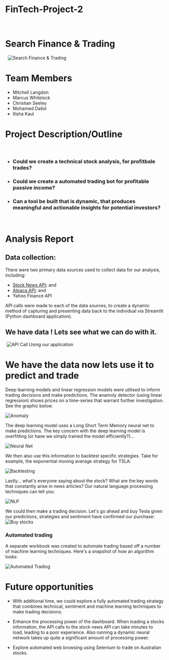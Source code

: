 # FinTech-Project-2
​
# Search Finance & Trading
​
​
![Search Finance & Trading](https://media.istockphoto.com/vectors/abstract-financial-chart-with-bulls-and-bear-in-stock-market-on-white-vector-id1160947231?k=20&m=1160947231&s=612x612&w=0&h=4EJe2IE2N8YBz8-Q3lU4YfqoC44CSeJH7NzJ80VOvHU=)
​
# Team Members
- Mitchell Langdon 
- Marcus Whitelock
- Christian Seeley 
- Mohamed Dallol 
- Ilisha Kaul
​
# Project Description/Outline
​
- ### Could we create a technical stock analysis, for profitbale trades?

- ### Could we create a automated trading bot for profitable passive income?

- ### Can a tool be built that is dynamic, that produces meaningful and actionable insights for potential investors?
​
​
# Analysis Report
## Data collection:

There were two primary data sources used to collect data for our analysis, including:
 * [Stock News API](https://stocknewsapi.com/); and 
 * [Alpaca API](https://app.alpaca.markets/brokerage/new-account/overview); and
 * Yahoo Finance API

 API calls were made to each of the data sources, to create a dynamic method of capturing and presenting data back to the individual via Streamlit (Python dashboard application).
​
## We have data ! Lets see what we can do with it.
​ ![API Call Using our application](Images_readme/Search_Finance.gif)
​
​
​
​
# We have the data now lets use it to predict and trade

Deep learning models and linear regression models were utilised to inform trading decisions and make predictions. The anamoly detector (using linear regression) shows prices on a time-series that warrant further investigation. See the graphic below.

![Anomaly](Images_readme/Anomaly.gif)


The deep learning model uses a Long Short Term Memory neural net to make predictions. The key concern with the deep learning model is overfitting (or have we simply trained the model efficiently?)... 

![Neural Net](Images_readme/Neural_Net.png)

We then also use this information to backtest specific strategies. Take for example, the exponential moving average strategy for TSLA:

![Backtesting](Images_readme/Backtesting.png)

Lastly... what's everyone saying about the stock? What are the key words that constantly arise in news articles? Our natural language processing techniques can tell you: 

![NLP](Images_readme/Words.png)

We could then make a trading decision. Let's go ahead and buy Tesla given our predictions, strategies and sentiment have confirmed our purchase:
​
![Buy stocks](Images_readme/Buy_alpaca.gif)

### Automated trading

A separate workbook was created to automate trading based off a number of machine learning techniques. Here's a snapshot of how  an algorithm looks:

![Automated Trading](Images_readme/Algo_Screenshot.gif)

# Future opportunities

 * With additional time, we could explore a fully automated trading strategy that combines technical, sentiment and machine learning techniques to make trading decisions. 

* Enhance the processing power of the dashboard. When loading a stocks information, the API calls to the stock news API can take minutes to load, leading to a poor experience. Also running a dynamic neural network takes up quite a significant amount of processing power.

* Explore automated web browsing using Selenium to trade on Australian stocks.












